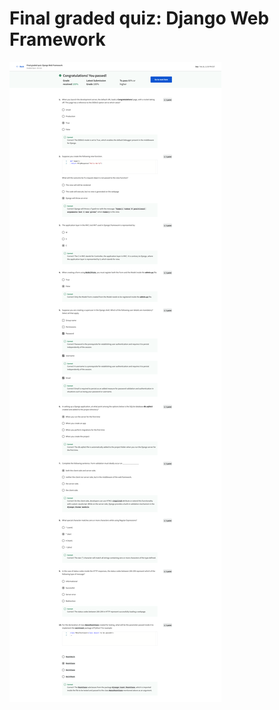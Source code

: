 # Final graded quiz: Django Web Framework

![screencapture-coursera-org-learn-django-web-framework-exam-bOtB6-final-graded-quiz-django-web-framework-view-attempt-2023-02-12-11_03_11.png](Final%20graded%20quiz%20Django%20Web%20Framework%20710ad7d8f7cf4bc38de4c0b82924b449/screencapture-coursera-org-learn-django-web-framework-exam-bOtB6-final-graded-quiz-django-web-framework-view-attempt-2023-02-12-11_03_11.png)
